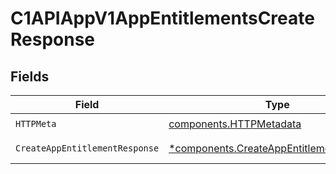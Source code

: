 # C1APIAppV1AppEntitlementsCreateResponse


## Fields

| Field                                                                                               | Type                                                                                                | Required                                                                                            | Description                                                                                         |
| --------------------------------------------------------------------------------------------------- | --------------------------------------------------------------------------------------------------- | --------------------------------------------------------------------------------------------------- | --------------------------------------------------------------------------------------------------- |
| `HTTPMeta`                                                                                          | [components.HTTPMetadata](../../models/components/httpmetadata.md)                                  | :heavy_check_mark:                                                                                  | N/A                                                                                                 |
| `CreateAppEntitlementResponse`                                                                      | [*components.CreateAppEntitlementResponse](../../models/components/createappentitlementresponse.md) | :heavy_minus_sign:                                                                                  | Successful response                                                                                 |